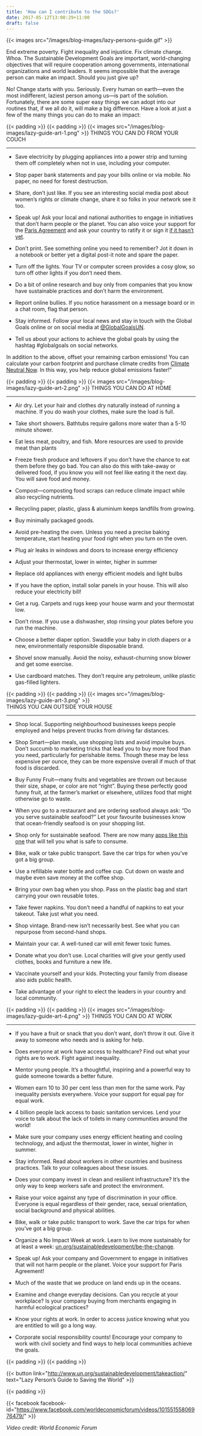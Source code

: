```yaml
---
title: 'How can I contribute to the SDGs?'
date: 2017-05-12T13:00:29+11:00
draft: false
---
```


{{< images src="/images/blog-images/lazy-persons-guide.gif" >}}

End extreme poverty. Fight inequality and injustice. Fix climate change. Whoa. The Sustainable Development Goals are important, world-changing objectives that will require cooperation among governments, international organizations and world leaders. It seems impossible that the average person can make an impact. Should you just give up?

No! Change starts with you. Seriously. Every human on earth—even the most indifferent, laziest person among us—is part of the solution. Fortunately, there are some super easy things we can adopt into our routines that, if we all do it, will make a big difference.
Have a look at just a few of the many things you can do to make an impact:

{{< padding >}}
{{< padding >}}
{{< images src="/images/blog-images/lazy-guide-art-1.png" >}}
THINGS YOU CAN DO FROM YOUR COUCH

---

-   Save electricity by plugging appliances into a power strip and turning them off completely when not in use, including your computer.

-   Stop paper bank statements and pay your bills online or via mobile. No paper, no need for forest destruction.

-   Share, don’t just like. If you see an interesting social media post about women’s rights or climate change, share it so folks in your network see it too.

-   Speak up! Ask your local and national authorities to engage in initiatives that don’t harm people or the planet. You can also voice your support for the [Paris Agreement](http://www.un.org/sustainabledevelopment/blog/2016/04/today-is-an-historic-day-says-ban-as-175-countries-sign-paris-climate-accord/) and ask your country to ratify it or sign it [if it hasn’t yet](http://www.un.org/sustainabledevelopment/blog/2016/04/parisagreementsingatures/).

-   Don’t print. See something online you need to remember? Jot it down in a notebook or better yet a digital post-it note and spare the paper.

-   Turn off the lights. Your TV or computer screen provides a cosy glow, so turn off other lights if you don’t need them.

-   Do a bit of online research and buy only from companies that you know have sustainable practices and don’t harm the environment.

-   Report online bullies. If you notice harassment on a message board or in a chat room, flag that person.

-   Stay informed. Follow your local news and stay in touch with the Global Goals online or on social media at [@GlobalGoalsUN](http://twitter.com/GlobalGoalsUN).

-   Tell us about your actions to achieve the global goals by using the hashtag #globalgoals on social networks.

In addition to the above, offset your remaining carbon emissions! You can calculate your carbon footprint and purchase climate credits from [Climate Neutral Now](http://climateneutralnow.org/Pages/How.aspx). In this way, you help reduce global emissions faster!”

{{< padding >}}
{{< padding >}}
{{< images src="/images/blog-images/lazy-guide-art-2.png" >}}
THINGS YOU CAN DO AT HOME

---

-   Air dry. Let your hair and clothes dry naturally instead of running a machine. If you do wash your clothes, make sure the load is full.

-   Take short showers. Bathtubs require gallons more water than a 5-10 minute shower.

-   Eat less meat, poultry, and fish. More resources are used to provide meat than plants

-   Freeze fresh produce and leftovers if you don’t have the chance to eat them before they go bad. You can also do this with take-away or delivered food, if you know you will not feel like eating it the next day. You will save food and money.

-   Compost—composting food scraps can reduce climate impact while also recycling nutrients.

-   Recycling paper, plastic, glass & aluminium keeps landfills from growing.

-   Buy minimally packaged goods.

-   Avoid pre-heating the oven. Unless you need a precise baking temperature, start heating your food right when you turn on the oven.

-   Plug air leaks in windows and doors to increase energy efficiency

-   Adjust your thermostat, lower in winter, higher in summer

-   Replace old appliances with energy efficient models and light bulbs

-   If you have the option, install solar panels in your house. This will also reduce your electricity bill!

-   Get a rug. Carpets and rugs keep your house warm and your thermostat low.

-   Don’t rinse. If you use a dishwasher, stop rinsing your plates before you run the machine.

-   Choose a better diaper option. Swaddle your baby in cloth diapers or a new, environmentally responsible disposable brand.

-   Shovel snow manually. Avoid the noisy, exhaust-churning snow blower and get some exercise.

-   Use cardboard matches. They don’t require any petroleum, unlike plastic gas-filled lighters.

{{< padding >}}
{{< padding >}}
{{< images src="/images/blog-images/lazy-guide-art-3.png" >}}\
THINGS YOU CAN OUTSIDE YOUR HOUSE

---

-   Shop local. Supporting neighbourhood businesses keeps people employed and helps prevent trucks from driving far distances.

-   Shop Smart—plan meals, use shopping lists and avoid impulse buys. Don’t succumb to marketing tricks that lead you to buy more food than you need, particularly for perishable items. Though these may be less expensive per ounce, they can be more expensive overall if much of that food is discarded.

-   Buy Funny Fruit—many fruits and vegetables are thrown out because their size, shape, or color are not “right”. Buying these perfectly good funny fruit, at the farmer’s market or elsewhere, utilizes food that might otherwise go to waste.

-   When you go to a restaurant and are ordering seafood always ask: “Do you serve sustainable seafood?” Let your favourite businesses know that ocean-friendly seafood is on your shopping list.

-   Shop only for sustainable seafood. There are now many [apps like this one](http://www.seafoodwatch.org/seafood-recommendations/our-app) that will tell you what is safe to consume.

-   Bike, walk or take public transport. Save the car trips for when you’ve got a big group.

-   Use a refillable water bottle and coffee cup. Cut down on waste and maybe even save money at the coffee shop.

-   Bring your own bag when you shop. Pass on the plastic bag and start carrying your own reusable totes.

-   Take fewer napkins. You don’t need a handful of napkins to eat your takeout. Take just what you need.

-   Shop vintage. Brand-new isn’t necessarily best. See what you can repurpose from second-hand shops.

-   Maintain your car. A well-tuned car will emit fewer toxic fumes.

-   Donate what you don’t use. Local charities will give your gently used clothes, books and furniture a new life.

-   Vaccinate yourself and your kids. Protecting your family from disease also aids public health.

-   Take advantage of your right to elect the leaders in your country and local community.

{{< padding >}}
{{< padding >}}
{{< images src="/images/blog-images/lazy-guide-art-4.png" >}}
THINGS YOU CAN DO AT WORK

---

-   If you have a fruit or snack that you don’t want, don’t throw it out. Give it away to someone who needs and is asking for help.

-   Does everyone at work have access to healthcare? Find out what your rights are to work. Fight against inequality.

-   Mentor young people. It’s a thoughtful, inspiring and a powerful way to guide someone towards a better future.

-   Women earn 10 to 30 per cent less than men for the same work. Pay inequality persists everywhere. Voice your support for equal pay for equal work.

-   4 billion people lack access to basic sanitation services. Lend your voice to talk about the lack of toilets in many communities around the world!

-   Make sure your company uses energy efficient heating and cooling technology, and adjust the thermostat, lower in winter, higher in summer.

-   Stay informed. Read about workers in other countries and business practices. Talk to your colleagues about these issues.

-   Does your company invest in clean and resilient infrastructure? It’s the only way to keep workers safe and protect the environment.

-   Raise your voice against any type of discrimination in your office. Everyone is equal regardless of their gender, race, sexual orientation, social background and physical abilities.

-   Bike, walk or take public transport to work. Save the car trips for when you’ve got a big group.

-   Organize a No Impact Week at work. Learn to live more sustainably for at least a week: [un.org/sustainabledevelopment/be-the-change](http://un.org/sustainabledevelopment/be-the-change).

-   Speak up! Ask your company and Government to engage in initiatives that will not harm people or the planet. Voice your support for Paris Agreement!

-   Much of the waste that we produce on land ends up in the oceans.

-   Examine and change everyday decisions. Can you recycle at your workplace? Is your company buying from merchants engaging in harmful ecological practices?

-   Know your rights at work. In order to access justice knowing what you are entitled to will go a long way.

-   Corporate social responsibility counts! Encourage your company to work with civil society and find ways to help local communities achieve the goals.

{{< padding >}}
{{< padding >}}

{{< button link="http://www.un.org/sustainabledevelopment/takeaction/" text="Lazy Person’s Guide to Saving the World" >}}

{{< padding >}}

{{< facebook facebook-id="https://www.facebook.com/worldeconomicforum/videos/10155155806976479/" >}}

_Video credit: World Economic Forum_
